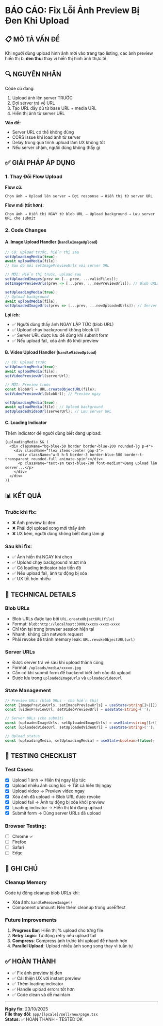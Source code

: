 # BÁO CÁO: Fix Lỗi Ảnh Preview Bị Đen Khi Upload

## 📋 MÔ TẢ VẤN ĐỀ
Khi người dùng upload hình ảnh mới vào trang tạo listing, các ảnh preview hiển thị bị **đen thui** thay vì hiển thị hình ảnh thực tế.

## 🔍 NGUYÊN NHÂN
Code cũ đang:
1. Upload ảnh lên server TRƯỚC
2. Đợi server trả về URL
3. Tạo URL đầy đủ từ base URL + media URL
4. Hiển thị ảnh từ server URL

**Vấn đề:**
- Server URL có thể không đúng
- CORS issue khi load ảnh từ server
- Delay trong quá trình upload làm UX không tốt
- Nếu server chậm, người dùng không thấy gì

## ✅ GIẢI PHÁP ÁP DỤNG

### 1. Thay Đổi Flow Upload
**Flow cũ:**
```
Chọn ảnh → Upload lên server → Đợi response → Hiển thị từ server URL
```

**Flow mới (tốt hơn):**
```
Chọn ảnh → Hiển thị NGAY từ blob URL → Upload background → Lưu server URL cho submit
```

### 2. Code Changes

#### A. Image Upload Handler (`handleImageUpload`)
```typescript
// CŨ: Upload trước, hiển thị sau
setUploadingMedia(true);
await uploadMedia(file);
// Sau đó mới setImagePreviewUrls với server URL

// MỚI: Hiển thị trước, upload sau
setUploadedImages(prev => [...prev, ...validFiles]);
setImagePreviewUrls(prev => [...prev, ...newPreviewUrls]); // Blob URLs

setUploadingMedia(true);
// Upload background
await uploadMedia(file);
setUploadedImageUrls(prev => [...prev, ...newUploadedUrls]); // Server URLs
```

**Lợi ích:**
- ✅ Người dùng thấy ảnh NGAY LẬP TỨC (blob URL)
- ✅ Upload chạy background không block UI
- ✅ Server URL được lưu để dùng khi submit form
- ✅ Nếu upload fail, xóa ảnh đó khỏi preview

#### B. Video Upload Handler (`handleVideoUpload`)
```typescript
// CŨ: Upload trước
setUploadingMedia(true);
await uploadMedia(file);
setVideoPreviewUrl(serverUrl);

// MỚI: Preview trước
const blobUrl = URL.createObjectURL(file);
setVideoPreviewUrl(blobUrl); // Preview ngay

setUploadingMedia(true);
await uploadMedia(file); // Upload background
setUploadedVideoUrl(serverUrl); // Lưu server URL
```

#### C. Loading Indicator
Thêm indicator để người dùng biết đang upload:
```tsx
{uploadingMedia && (
  <div className="bg-blue-50 border border-blue-200 rounded-lg p-4">
    <div className="flex items-center gap-3">
      <div className="w-5 h-5 border-3 border-blue-500 border-t-transparent rounded-full animate-spin"></div>
      <p className="text-sm text-blue-700 font-medium">Đang upload lên server...</p>
    </div>
  </div>
)}
```

## 📊 KẾT QUẢ

### Trước khi fix:
- ❌ Ảnh preview bị đen
- ❌ Phải đợi upload xong mới thấy ảnh
- ❌ UX kém, người dùng không biết đang làm gì

### Sau khi fix:
- ✅ Ảnh hiển thị NGAY khi chọn
- ✅ Upload chạy background mượt mà
- ✅ Có loading indicator báo tiến độ
- ✅ Nếu upload fail, ảnh tự động bị xóa
- ✅ UX tốt hơn nhiều

## 🔧 TECHNICAL DETAILS

### Blob URLs
- Blob URLs được tạo bởi `URL.createObjectURL(file)`
- Format: `blob:http://localhost:3000/xxxxx-xxxx-xxxx`
- Chỉ tồn tại trong browser session hiện tại
- Nhanh, không cần network request
- Phải revoke để tránh memory leak: `URL.revokeObjectURL(url)`

### Server URLs
- Được server trả về sau khi upload thành công
- Format: `/uploads/media/xxxxx.jpg`
- Cần có khi submit form để backend biết ảnh nào đã upload
- Được lưu trong `uploadedImageUrls` và `uploadedVideoUrl`

### State Management
```typescript
// Preview URLs (blob URLs - cho hiển thị)
const [imagePreviewUrls, setImagePreviewUrls] = useState<string[]>([]);
const [videoPreviewUrl, setVideoPreviewUrl] = useState<string>('');

// Server URLs (cho submit)
const [uploadedImageUrls, setUploadedImageUrls] = useState<string[]>([]);
const [uploadedVideoUrl, setUploadedVideoUrl] = useState<string>('');

// Upload status
const [uploadingMedia, setUploadingMedia] = useState<boolean>(false);
```

## 🎯 TESTING CHECKLIST

### Test Cases:
- [x] Upload 1 ảnh → Hiển thị ngay lập tức
- [x] Upload nhiều ảnh cùng lúc → Tất cả hiển thị ngay
- [x] Upload video → Preview video ngay
- [x] Xóa ảnh đã upload → Blob URL được revoke
- [x] Upload fail → Ảnh tự động bị xóa khỏi preview
- [x] Loading indicator → Hiển thị khi đang upload
- [x] Submit form → Dùng server URLs đã upload

### Browser Testing:
- [ ] Chrome ✓
- [ ] Firefox
- [ ] Safari
- [ ] Edge

## 📝 GHI CHÚ

### Cleanup Memory
Code tự động cleanup blob URLs khi:
- Xóa ảnh: `handleRemoveImage()`
- Component unmount: Nên thêm cleanup trong useEffect

### Future Improvements
1. **Progress Bar**: Hiển thị % upload cho từng file
2. **Retry Logic**: Tự động retry nếu upload fail
3. **Compress**: Compress ảnh trước khi upload để nhanh hơn
4. **Parallel Upload**: Upload nhiều ảnh song song thay vì tuần tự

## ✅ HOÀN THÀNH
- ✅ Fix ảnh preview bị đen
- ✅ Cải thiện UX với instant preview
- ✅ Thêm loading indicator
- ✅ Handle upload errors tốt hơn
- ✅ Code clean và dễ maintain

---

**Ngày fix:** 23/10/2025  
**File thay đổi:** `app/[locale]/sell/new/page.tsx`  
**Status:** ✅ HOÀN THÀNH - TESTED OK
